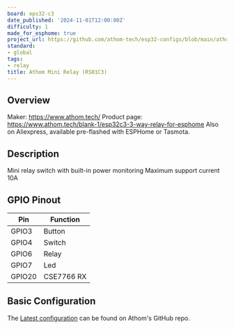 ```yaml
---
board: eps32-c3
date_published: '2024-11-01T12:00:00Z'
difficulty: 1
made_for_esphome: true
project_url: https://github.com/athom-tech/esp32-configs/blob/main/athom-mini-relay-v2.yaml
standard:
- global
tags:
- relay
title: Athom Mini Relay (RS01C3)
---
```


## Overview

Maker: https://www.athom.tech/
Product page: https://www.athom.tech/blank-1/esp32c3-3-way-relay-for-esphome
Also on Aliexpress, available pre-flashed with ESPHome or Tasmota.

## Description

Mini relay switch with built-in power monitoring
Maximum support current 10A

## GPIO Pinout

| Pin    | Function   |
| ------ | ---------- |
| GPIO3  | Button     |
| GPIO4  | Switch     |
| GPIO6  | Relay      |
| GPIO7  | Led        |
| GPIO20 | CSE7766 RX |

## Basic Configuration

The [Latest configuration](https://github.com/athom-tech/esp32-configs/blob/main/athom-mini-relay-v2.yaml)
can be found on Athom's GitHub repo.
